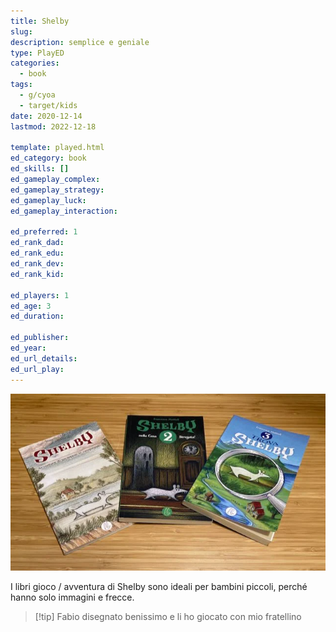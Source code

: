 ```yaml
---
title: Shelby
slug: 
description: semplice e geniale
type: PlayED
categories:
  - book
tags:
  - g/cyoa
  - target/kids
date: 2020-12-14
lastmod: 2022-12-18

template: played.html
ed_category: book
ed_skills: []
ed_gameplay_complex: 
ed_gameplay_strategy: 
ed_gameplay_luck: 
ed_gameplay_interaction: 

ed_preferred: 1
ed_rank_dad: 
ed_rank_edu: 
ed_rank_dev: 
ed_rank_kid: 

ed_players: 1
ed_age: 3
ed_duration: 

ed_publisher: 
ed_year: 
ed_url_details: 
ed_url_play: 
---
```


![](../../assets/img/played/book/libro_shelby.webp)

I libri gioco / avventura di Shelby sono ideali per bambini piccoli, perché hanno solo immagini e frecce.

> [!tip] Fabio
> disegnato benissimo e li ho giocato con mio fratellino
